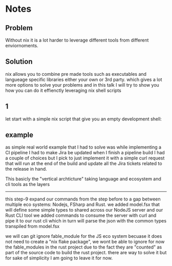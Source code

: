 # Notes

## Problem 

Without nix it is a lot harder to leverage different tools from different enviornoments.

## Solution

nix allows you to combine pre made tools such as executables and langueage specific libraries 
either your own or 3rd party.
which gives a lot more options to solve your problems
and in this talk I will try to show you how you can do it effienctly leveraging nix shell scripts 


## 1
let start with a simple nix script that give you an empty development shell:


## example

<!-- You could ask yourself, should I use curl instead of writing a rest request implementation in a specific langague? -->
as simple real world example that I had to solve was while implementing a CI pipeline I had to make Jira be updated when I finish a pipeline build
I had a couple of choices but I pick to just implement it with a simple curl request that will run at the end of the build and update all the Jira tickets related to the release in hand.

This basicly the "vertical archticture" taking language and ecosystem and cli tools as the layers 

---

this step-9 expand our commands from the step before
to a gap between multiple eco systems: Nodejs, FSharp and Rust.
we added model.fsx that will define some simple types to shared across
our NodeJS server and our Rust CLI tool we added commands to consume the
server with curl and pipe it to our rust cli which in turn will parse
the json with the common types transpiled from model.fsx

we will can git ignore fable_module for the JS eco system becuase it
does not need to create a "nix flake package", we wont be able to ignore
for now the fable_modules in the rust project due to the fact they are 
"counted" as part of the source code to build the rust project.
there are way to solve it but for sake of simplicity I am going to leave
it for now.
